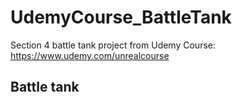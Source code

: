 # UdemyCourse_BattleTank
Section 4 battle tank project from Udemy Course: https://www.udemy.com/unrealcourse

## Battle tank
